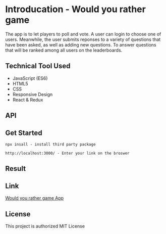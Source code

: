 # Introducation - Would you rather game

The app is to let players to poll and vote. A user can login to choose one of users. Meanwhile, the user submits reponses to a variety of questions that have been asked, as well as adding new questions. To answer questions that will be ranked among all users on the leaderboards. 


## Technical Tool Used

* JavaScript (ES6)
* HTML5
* CSS
* Responsive Design
* React & Redux

## API 

<!-- [NASA Mars Photo API](https://github.com/chrisccerami/mars-photo-api) -->

<!-- ## Import NASA API

* Create .env file in the root path
* Input your API Key in the .env file

```
API_KEY=You NASA API Key
``` -->

## Get Started

```
npx insall - install third party package
```

```
http://localhost:3000/ - Enter your link on the broswer
```

## Result



## Link 
[Would you rather game App]()

## License

This project is authorized MIT License
